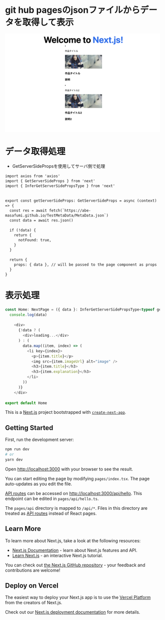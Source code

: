 # git hub pagesのjsonファイルからデータを取得して表示
<img src="home.png">

# データ取得処理
- GetServerSidePropsを使用してサーバ側で処理



```tsx
import axios from 'axios'
import { GetServerSideProps } from 'next'
import { InferGetServerSidePropsType } from 'next'


export const getServerSideProps: GetServerSideProps = async (context) => {
  const res = await fetch(`https://abe-masafumi.github.io/TestMetaData/MetaData.json`)
  const data = await res.json()

  if (!data) {
    return {
      notFound: true,
    }
  }

  return {
    props: { data }, // will be passed to the page component as props
  }
}
```

# 表示処理
```js 
const Home: NextPage = ({ data }: InferGetServerSidePropsType<typeof getServerSideProps>) => {
  console.log(data)

    <div>
      {!data ? (
        <div>loading...</div>
      ) : (
        data.map((item, index) => (
          <li key={index}>
            <p>{item.title}</p>
            <img src={item.imageUrl} alt="image" />
            <h3>{item.title}</h3>
            <h3>{item.explanation}</h3>
          </li>
        ))
      )}
    </div>

export default Home
```




This is a [Next.js](https://nextjs.org/) project bootstrapped with [`create-next-app`](https://github.com/vercel/next.js/tree/canary/packages/create-next-app).

## Getting Started

First, run the development server:

```bash
npm run dev
# or
yarn dev
```

Open [http://localhost:3000](http://localhost:3000) with your browser to see the result.

You can start editing the page by modifying `pages/index.tsx`. The page auto-updates as you edit the file.

[API routes](https://nextjs.org/docs/api-routes/introduction) can be accessed on [http://localhost:3000/api/hello](http://localhost:3000/api/hello). This endpoint can be edited in `pages/api/hello.ts`.

The `pages/api` directory is mapped to `/api/*`. Files in this directory are treated as [API routes](https://nextjs.org/docs/api-routes/introduction) instead of React pages.

## Learn More

To learn more about Next.js, take a look at the following resources:

- [Next.js Documentation](https://nextjs.org/docs) - learn about Next.js features and API.
- [Learn Next.js](https://nextjs.org/learn) - an interactive Next.js tutorial.

You can check out [the Next.js GitHub repository](https://github.com/vercel/next.js/) - your feedback and contributions are welcome!

## Deploy on Vercel

The easiest way to deploy your Next.js app is to use the [Vercel Platform](https://vercel.com/new?utm_medium=default-template&filter=next.js&utm_source=create-next-app&utm_campaign=create-next-app-readme) from the creators of Next.js.

Check out our [Next.js deployment documentation](https://nextjs.org/docs/deployment) for more details.



